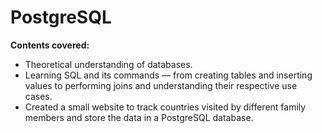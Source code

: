 # PostgreSQL



**Contents covered:**



* Theoretical understanding of databases.
* Learning SQL and its commands — from creating tables and inserting values to performing joins and understanding their respective use cases.
* Created a small website to track countries visited by different family members and store the data in a PostgreSQL database.
